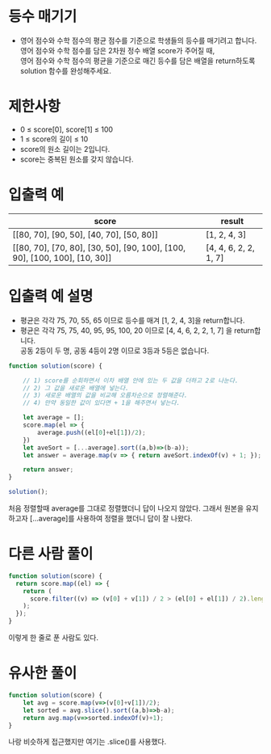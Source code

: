 # 등수 매기기
- 영어 점수와 수학 점수의 평균 점수를 기준으로 학생들의 등수를 매기려고 합니다.  
영어 점수와 수학 점수를 담은 2차원 정수 배열 score가 주어질 때,  
영어 점수와 수학 점수의 평균을 기준으로 매긴 등수를 담은 배열을 return하도록 solution 함수를 완성해주세요.


# 제한사항
- 0 ≤ score[0], score[1] ≤ 100
- 1 ≤ score의 길이 ≤ 10
- score의 원소 길이는 2입니다.
- score는 중복된 원소를 갖지 않습니다.



# 입출력 예
| score | result |
| ----- | ------ |
| [[80, 70], [90, 50], [40, 70], [50, 80]] | [1, 2, 4, 3] |
| [[80, 70], [70, 80], [30, 50], [90, 100], [100, 90], [100, 100], [10, 30]] | [4, 4, 6, 2, 2, 1, 7] |

# 입출력 예 설명
- 평균은 각각 75, 70, 55, 65 이므로 등수를 매겨 [1, 2, 4, 3]을 return합니다.
- 평균은 각각 75, 75, 40, 95, 95, 100, 20 이므로 [4, 4, 6, 2, 2, 1, 7] 을 return합니다.  
공동 2등이 두 명, 공동 4등이 2명 이므로 3등과 5등은 없습니다.


```javascript
function solution(score) {

    // 1) score를 순회하면서 이차 배열 안에 있는 두 값을 더하고 2로 나눈다.
    // 2) 그 값을 새로운 배열에 넣는다.
    // 3) 새로운 배열의 값을 비교해 오름차순으로 정렬해준다.
    // 4) 만약 동일한 값이 있다면 + 1을 해주면서 넣는다.

    let average = [];
    score.map(el => {
        average.push((el[0]+el[1])/2);
    })
    let aveSort = [...average].sort((a,b)=>(b-a));
    let answer = average.map(v => { return aveSort.indexOf(v) + 1; });

    return answer;
}

solution();
```
처음 정렬할때 average를 그대로 정렬했더니 답이 나오지 않았다. 그래서 원본을 유지하고자 [...average]를 사용하여 정렬을 했더니 답이 잘 나왔다.

# 다른 사람 풀이
```javascript
function solution(score) {
  return score.map((el) => {
    return (
      score.filter((v) => (v[0] + v[1]) / 2 > (el[0] + el[1]) / 2).length + 1
    );
  });
}
```
이렇게 한 줄로 푼 사람도 있다.

# 유사한 풀이
```javascript
function solution(score) {
    let avg = score.map(v=>(v[0]+v[1])/2);
    let sorted = avg.slice().sort((a,b)=>b-a);
    return avg.map(v=>sorted.indexOf(v)+1);
}
```
나랑 비슷하게 접근했지만 여기는 .slice()를 사용했다.




